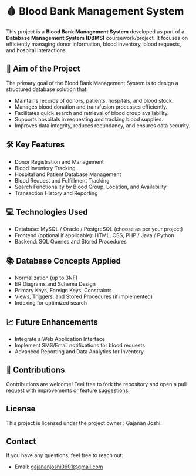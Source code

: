 <h1>🩸 Blood Bank Management System</h1>

<p>
  This project is a <strong>Blood Bank Management System</strong> developed as part of a <strong>Database Management System (DBMS)</strong> coursework/project.
  It focuses on efficiently managing donor information, blood inventory, blood requests, and hospital interactions.
</p>

<h2>🎯 Aim of the Project</h2>

<p>
  The primary goal of the Blood Bank Management System is to design a structured database solution that:
</p>

<ul>
  <li>Maintains records of donors, patients, hospitals, and blood stock.</li>
  <li>Manages blood donation and transfusion processes efficiently.</li>
  <li>Facilitates quick search and retrieval of blood group availability.</li>
  <li>Supports hospitals in requesting and tracking blood supplies.</li>
  <li>Improves data integrity, reduces redundancy, and ensures data security.</li>
</ul>

<h2>🛠️ Key Features</h2>

<ul>
  <li>Donor Registration and Management</li>
  <li>Blood Inventory Tracking</li>
  <li>Hospital and Patient Database Management</li>
  <li>Blood Request and Fulfillment Tracking</li>
  <li>Search Functionality by Blood Group, Location, and Availability</li>
  <li>Transaction History and Reporting</li>
</ul>

<h2>💻 Technologies Used</h2>

<ul>
  <li>Database: MySQL / Oracle / PostgreSQL (choose as per your project)</li>
  <li>Frontend (optional if applicable): HTML, CSS, PHP / Java / Python</li>
  <li>Backend: SQL Queries and Stored Procedures</li>
</ul>

<h2>📚 Database Concepts Applied</h2>

<ul>
  <li>Normalization (up to 3NF)</li>
  <li>ER Diagrams and Schema Design</li>
  <li>Primary Keys, Foreign Keys, Constraints</li>
  <li>Views, Triggers, and Stored Procedures (if implemented)</li>
  <li>Indexing for optimized search</li>
</ul>

<h2>📈 Future Enhancements</h2>

<ul>
  <li>Integrate a Web Application Interface</li>
  <li>Implement SMS/Email notifications for blood requests</li>
  <li>Advanced Reporting and Data Analytics for Inventory</li>
</ul>

<h2>🤝 Contributions</h2>

<p>
  Contributions are welcome! Feel free to fork the repository and open a pull request with improvements or feature suggestions.
</p>

<h2>License</h2>
<p>This project is licensed under the project owner : Gajanan Joshi.</p>

<h2>Contact</h2>
<p>If you have any questions, feel free to reach out:</p>
<ul>
    <li>Email: <a href="mailto:gajananjoshi0601@gmail.com">gajananjoshi0601@gmail.com</a></li>
